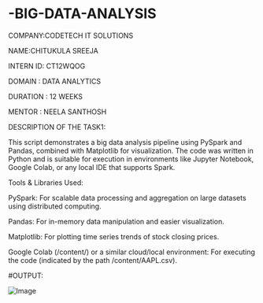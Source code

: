 # -BIG-DATA-ANALYSIS
COMPANY:CODETECH IT SOLUTIONS

NAME:CHITUKULA SREEJA

INTERN ID: CT12WQOG

DOMAIN : DATA ANALYTICS

DURATION : 12 WEEKS

MENTOR : NEELA SANTHOSH

DESCRIPTION OF THE TASK1:

This script demonstrates a big data analysis pipeline using PySpark and Pandas, combined with Matplotlib for visualization. The code was written in Python and is suitable for execution in environments like Jupyter Notebook, Google Colab, or any local IDE that supports Spark.

Tools & Libraries Used:

PySpark: For scalable data processing and aggregation on large datasets using distributed computing.

Pandas: For in-memory data manipulation and easier visualization.

Matplotlib: For plotting time series trends of stock closing prices.

Google Colab (/content/) or a similar cloud/local environment: For executing the code (indicated by the path /content/AAPL.csv).

#OUTPUT:

![Image](https://github.com/user-attachments/assets/a6155444-c6cb-4dc8-aca0-edbfef276ed2)
